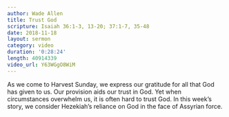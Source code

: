 ```yaml
---
author: Wade Allen
title: Trust God
scripture: Isaiah 36:1-3, 13-20; 37:1-7, 35-48
date: 2018-11-18
layout: sermon
category: video
duration: '0:28:24' 
length: 40914339
video_url: Y63WGgO8WiM
---
```


As we come to Harvest Sunday, we express our gratitude for all that God has given to us. Our provision aids our trust in God. Yet when circumstances overwhelm us, it is often hard to trust God. In this week’s story, we consider Hezekiah’s  reliance on God in the face of Assyrian force.
